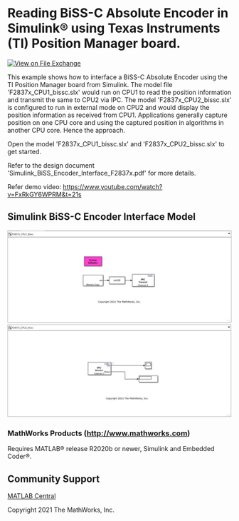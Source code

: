 # **Reading BiSS-C Absolute Encoder in Simulink® using Texas Instruments (TI) Position Manager board.**
<!-- This is the "Title of the contribution" that was approved during the Community Contribution Review Process --> 

[![View <File Exchange Title> on File Exchange](https://www.mathworks.com/matlabcentral/images/matlab-file-exchange.svg)](https://www.mathworks.com/matlabcentral/fileexchange/####-file-exchange-title)  
<!-- Add this icon to the README if this repo also appears on File Exchange via the "Connect to GitHub" feature --> 

This example shows how to interface a BiSS-C Absolute Encoder using the TI Position Manager board from Simulink. The model file 'F2837x_CPU1_bissc.slx' would run on CPU1 to read the position information and transmit the same to CPU2 via IPC. The model 'F2837x_CPU2_bissc.slx' is configured to run in external mode on CPU2 and would display the position information as received from CPU1. Applications generally capture position on one CPU core and using the captured position in algorithms in another CPU core. Hence the approach.

Open the model 'F2837x_CPU1_bissc.slx' and 'F2837x_CPU2_bissc.slx'  to get started.

Refer to the design document 'Simulink_BiSS_Encoder_Interface_F2837x.pdf' for more details.

Refer demo video: https://www.youtube.com/watch?v=FxRkGY6WPRM&t=21s

<!--- If your project includes a visualation or any images or an App please include a screenshot in this README --->

## **Simulink BiSS-C Encoder Interface Model**
![](overview/BiSS_CPU1.JPG) 
![](overview/BiSS_CPU2.JPG)

### MathWorks Products (http://www.mathworks.com)

Requires MATLAB® release R2020b or newer, Simulink and Embedded Coder®.

## Community Support
[MATLAB Central](https://www.mathworks.com/matlabcentral)

Copyright 2021 The MathWorks, Inc.

